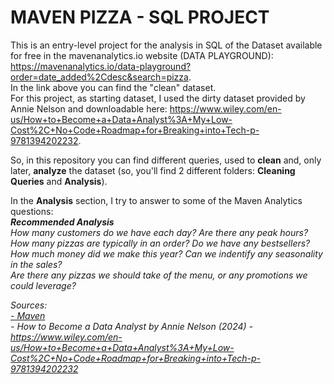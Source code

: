 # MAVEN PIZZA - SQL PROJECT

This is an entry-level project for the analysis in SQL of the Dataset available for free in the mavenanalytics.io website (DATA PLAYGROUND):
https://mavenanalytics.io/data-playground?order=date_added%2Cdesc&search=pizza.  
In the link above you can find the "clean" dataset.  
For this project, as starting dataset, I used the dirty dataset provided by Annie Nelson and downloadable here:
https://www.wiley.com/en-us/How+to+Become+a+Data+Analyst%3A+My+Low-Cost%2C+No+Code+Roadmap+for+Breaking+into+Tech-p-9781394202232.

So, in this repository you can find different queries, used to **clean** and, only later, **analyze** the dataset (so, you'll find 2 different folders: **Cleaning Queries** and **Analysis**).

In the **Analysis** section, I try to answer to some of the Maven Analytics questions:  
***Recommended Analysis**  
How many customers do we have each day? Are there any peak hours?  
How many pizzas are typically in an order? Do we have any bestsellers?  
How much money did we make this year? Can we indentify any seasonality in the sales?  
Are there any pizzas we should take of the menu, or any promotions we could leverage?*  

*Sources:*  
*[- Maven](https://mavenanalytics.io/)*  
*- How to Become a Data Analyst by Annie Nelson (2024) - https://www.wiley.com/en-us/How+to+Become+a+Data+Analyst%3A+My+Low-Cost%2C+No+Code+Roadmap+for+Breaking+into+Tech-p-9781394202232*
